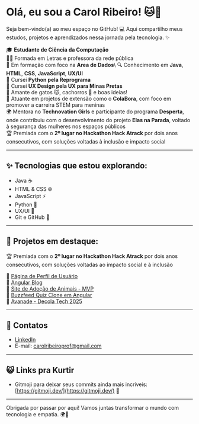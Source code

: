 # Olá, eu sou a Carol Ribeiro! 🐱🐶

Seja bem-vindo(a) ao meu espaço no GitHub! 💻
Aqui compartilho meus estudos, projetos e aprendizados nessa jornada pela tecnologia. ✨

🎓 **Estudante de Ciência da Computação**\
👩‍🏫 Formada em Letras e professora da rede pública\
🚀 Em formação com foco na **Area de Dados**\ 
🔍 Conhecimento em **Java**, **HTML**, **CSS**, **JavaScript**, **UX/UI**\
🐍 Cursei **Python pela Reprograma**\
🎨 Cursei **UX Design pela UX para Minas Pretas**\
💖 Amante de gatos 🐱, cachorros 🐶 e boas ideias!\
🤝 Atuante em projetos de extensão como o **ColaBora**, com foco em promover a carreira STEM para meninas\
🌍 Mentora no **Technovation Girls** e participante do programa **Desperta**, onde contribuiu com o desenvolvimento do projeto **Elas na Parada**, voltado à segurança das mulheres nos espaços públicos\
🏆 Premiada com o **2º lugar no Hackathon Hack Atrack** por dois anos consecutivos, com soluções voltadas à inclusão e impacto social

---

## ✨ Tecnologias que estou explorando:

- Java ☕
- HTML & CSS 🌐
- JavaScript ⚡
- Python 🐍
- UX/UI 🎨
- Git e GitHub 🧠

---

## 💼 Projetos em destaque:

🏆 Premiada com o **2º lugar no Hackathon Hack Atrack** por dois anos consecutivos, com soluções voltadas ao impacto social e à inclusão

🔹 [Página de Perfil de Usuário](https://github.com/CaroliisRibeiro/Pagina_de_Perfil_de_Usuario)\
🔹 [Angular Blog](https://github.com/CaroliisRibeiro/angular-blog)\
🔹 [Site de Adoção de Animais - MVP](https://github.com/CaroliisRibeiro/Site_adocao_de_animais_MVP)\
🔹 [Buzzfeed Quiz Clone em Angular](https://github.com/CaroliisRibeiro/angular-buzzfeed-quizz-clone)\
🔹 [Avanade - Decola Tech 2025](https://github.com/CaroliisRibeiro/avanade-decola-tech-2025)

---

## 🔗 Contatos

- [LinkedIn](https://www.linkedin.com/in/seu-perfil-linkedin)
- E-mail: [carolribeiroprof@gmail.com](mailto\:carolribeiroprof@gmail.com)

---

## 😺 Links pra Kurtir

- Gitmoji para deixar seus commits ainda mais incríveis: [https://gitmoji.dev/](https://gitmoji.dev/) 🚀

---

Obrigada por passar por aqui! Vamos juntas transformar o mundo com tecnologia e empatia. 🌍💙




